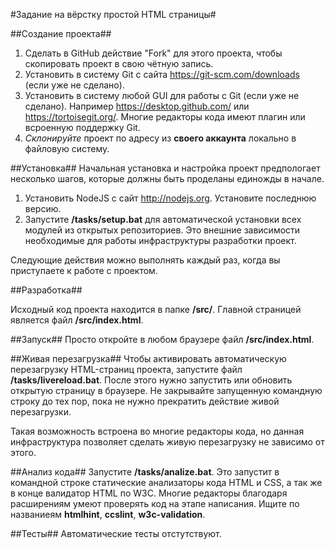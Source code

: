 #Задание на вёрстку простой HTML страницы#

##Создание проекта##
1. Сделать в GitHub действие "Fork" для этого проекта, чтобы скопировать проект в свою чётную запись.
2. Установить в систему Git с сайта https://git-scm.com/downloads (если уже не сделано).
3. Установить в систему любой GUI для работы с Git (если уже не сделано). Например https://desktop.github.com/ или https://tortoisegit.org/. Многие редакторы кода имеют плагин или всроенную поддержку Git.
4. *Склонируйте* проект по адресу из **своего аккаунта** локально в файловую систему. 

##Установка##
Начальная установка и настройка проект предпологает несколько шагов, которые должны быть проделаны единожды в начале.
1. Установить NodeJS с сайт http://nodejs.org. Установите последнюю версию.
2. Запустите **/tasks/setup.bat** для автоматической установки всех модулей из открытых репозиториев. Это внешние зависимости необходимые для работы инфраструктуры разработки проект.

Следующие действия можно выполнять каждый раз, когда вы приступаете к работе с проектом.

##Разработка##

Исходный код проекта находится в папке **/src/**. Главной страницей является файл **/src/index.html**.

##Запуск##
Просто откройте в любом браузере файл **/src/index.html**.

##Живая перезагрузка##
Чтобы активировать автоматическую перезагрузку HTML-страниц проекта, запустите файл **/tasks/livereload.bat**. После этого нужно запустить или обновить открытую страницу в браузере. Не закрывайте запущенную командную строку до тех пор, пока не нужно прекратить действие живой перезагрузки.

Такая возможность встроена во многие редакторы кода, но данная инфраструктура позволяет сделать живую перезагрузку не зависимо от этого.

##Анализ кода##
Запустите **/tasks/analize.bat**. Это запустит в командной строке статические анализаторы кода HTML и CSS, а так же в конце валидатор HTML по W3C. Многие редакторы благодаря расширениям умеют проверять код на этапе написания. Ищите по названиеям **htmlhint**, **ccslint**, **w3c-validation**.

##Тесты##
Автоматические тесты отстутствуют.

